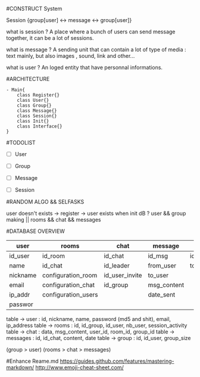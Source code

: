 #CONSTRUCT System 

Session {group[user] <-> message <-> group[user]}

what is session ? 
A place where a bunch of users can send message together, it can be a lot of sessions.

what is message ? 
A sending unit that can contain a lot of type of media : text mainly, but also images , sound, link and other...

what is user ? 
An loged entity that have personnal informations.


#ARCHITECTURE

	- Main{
		class Register{}
		class User{}
		class Group{}
		class Message{}
		class Session{}
		class Init{}
		class Interface{}
	}


#TODOLIST

- [ ] User
- [ ] Group
- [ ] Message
- [ ] Session


#RANDOM ALGO && SELFASKS

user doesn't exists -> register -> user exists
when init dB ? user && group making || rooms && chat && messages 

#DATABASE OVERVIEW

user|rooms|chat|message|group|security_system
----|-----|----|-------|-----|---------------
id_user|id_room|id_chat|id_msg|id_user|
name|id_chat|id_leader|from_user|token_key|
nickname|configuration_room|id_user_invite|to_user||
email|configuration_chat|id_group|msg_content||
ip_addr|configuration_users||date_sent||
passwor|||||

table -> user : id, nickname, name, password (md5 and shit), email, ip_address
table -> rooms : id, id_group, id_user, nb_user, session_activity
table -> chat : data, msg_content, user_id, room_id, group_id
table -> messages : id, id_chat, content, date
table -> group : id, id_user, group_size

(group > user) <link> (rooms > chat > messages)

#Enhance Reame.md
https://guides.github.com/features/mastering-markdown/
http://www.emoji-cheat-sheet.com/